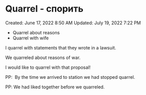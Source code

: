 # Quarrel - спорить

Created: June 17, 2022 8:50 AM
Updated: July 19, 2022 7:22 PM

- Quarrel about reasons
- Quarrel with wife

I quarrel with statements that they wrote in a lawsuit.

We quarreled about reasons of war.

I would like to quarrel with that proposal!

PP:  By the time we arrived to station we had stopped quarrel.

PP: We had liked together before we quarreled.